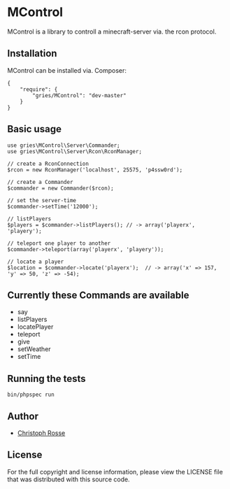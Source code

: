 MControl
========

MControl is a library to controll a minecraft-server via. the rcon protocol.

Installation
------------

MControl can be installed via. Composer:

    {
        "require": {
            "gries/MControl": "dev-master"
        }
    }

Basic usage
-----------
    use gries\MControl\Server\Commander;
    use gries\MControl\Server\Rcon\RconManager;

    // create a RconConnection
    $rcon = new RconManager('localhost', 25575, 'p4ssw0rd');

    // create a Commander
    $commander = new Commander($rcon);

    // set the server-time
    $commander->setTime('12000');

    // listPlayers
    $players = $commander->listPlayers(); // -> array('playerx', 'playery');

    // teleport one player to another
    $commander->teleport(array('playerx', 'playery'));

    // locate a player
    $location = $commander->locate('playerx');  // -> array('x' => 157, 'y' => 50, 'z' => -54);

Currently these Commands are available
--------------------------------------

- say
- listPlayers
- locatePlayer
- teleport
- give
- setWeather
- setTime


Running the tests
-----------------
    bin/phpspec run

Author
------

- [Christoph Rosse](http://twitter.com/griesx)

License
-------

For the full copyright and license information, please view the LICENSE file that was distributed with this source code.